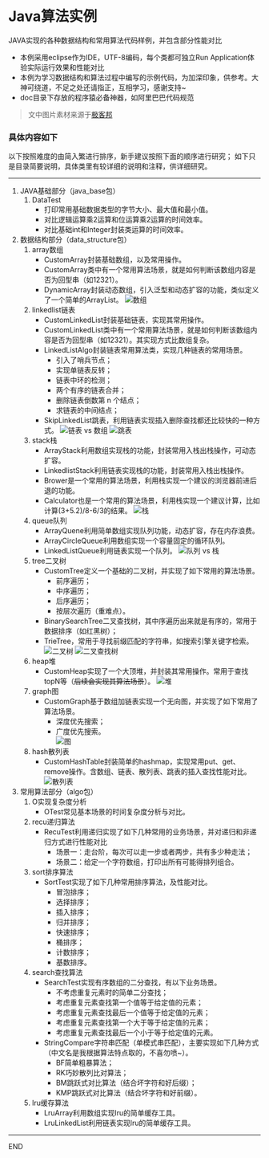 # Java算法实例
JAVA实现的各种数据结构和常用算法代码样例，并包含部分性能对比
- 本例采用eclipse作为IDE，UTF-8编码，每个类都可独立Run Application体验实际运行效果和性能对比
- 本例为学习数据结构和算法过程中编写的示例代码，为加深印象，供参考。大神可绕道，不足之处还请指正，互相学习，感谢支持~
- doc目录下存放的程序猿必备神器，如阿里巴巴代码规范

> 文中图片素材来源于[极客邦](https://www.geekbang.org/ "极客邦")

### 具体内容如下
以下按照难度的由简入繁进行排序，新手建议按照下面的顺序进行研究；
如下只是目录简要说明，具体类里有较详细的说明和注释，供详细研究。

---
1. JAVA基础部分（java_base包）
   1. DataTest
      + 打印常用基础数据类型的字节大小、最大值和最小值。
      + 对比逻辑运算乘2运算和位运算乘2运算的时间效率。
      + 对比基础int和Integer封装类运算的时间效率。
2. 数据结构部分（data_structure包）
   1. array数组
      + CustomArray封装基础数组，以及常用操作。
      + CustomArray类中有一个常用算法场景，就是如何判断该数组内容是否为回型串（如12321）。
      + DynamicArray封装动态数组，引入泛型和动态扩容的功能，类似定义了一个简单的ArrayList。
![数组](http://www.xiangjw.tk/res/img/1.jpg "数组")
   2. linkedlist链表
      + CustomLinkedList封装基础链表，实现其常用操作。
      + CustomLinkedList类中有一个常用算法场景，就是如何判断该数组内容是否为回型串（如12321）。其实现方式比数组复杂。
      + LinkedListAlgo封装链表常用算法类，实现几种链表的常用场景。
         - 引入了哨兵节点；
         - 实现单链表反转；
         - 链表中环的检测；
         - 两个有序的链表合并；
         - 删除链表倒数第 n 个结点；
         - 求链表的中间结点；
      + SkipLinkedList跳表，利用链表实现插入删除查找都还比较快的一种方式。
![链表 vs 数组](http://www.xiangjw.tk/res/img/2.jpg "链表 vs 数组")
![跳表](http://www.xiangjw.tk/res/img/3.jpg "跳表")
   3. stack栈
      + ArrayStack利用数组实现栈的功能，封装常用入栈出栈操作，可动态扩容。
      + LinkedlistStack利用链表实现栈的功能，封装常用入栈出栈操作。
      + Brower是一个常用的算法场景，利用栈实现一个建议的浏览器前进后退的功能。
      + Calculator也是一个常用的算法场景，利用栈实现一个建议计算，比如计算(3+5.2)/8-6/3的结果。
![栈](http://www.xiangjw.tk/res/img/4.jpg "栈")
   4. queue队列
      + ArrayQuene利用简单数组实现队列功能，动态扩容，存在内存浪费。
      + ArrayCircleQueue利用数组实现一个容量固定的循环队列。
      + LinkedListQueue利用链表实现一个队列。
![队列 vs 栈](http://www.xiangjw.tk/res/img/5.jpg "队列 vs 栈")
   5. tree二叉树
      + CustomTree定义一个基础的二叉树，并实现了如下常用的算法场景。
         - 前序遍历；
         - 中序遍历；
         - 后序遍历；
         - 按层次遍历（重难点）。
      + BinarySearchTree二叉查找树，其中序遍历出来就是有序的，常用于数据排序（如红黑树）；
      + TrieTree，常用于寻找前缀匹配的字符串，如搜索引擎关键字检索。
![二叉树](http://www.xiangjw.tk/res/img/6.jpg "二叉树")
![二叉查找树](http://www.xiangjw.tk/res/img/7.jpg "二叉查找树")
   6. heap堆
      + CustomHeap实现了一个大顶堆，并封装其常用操作。常用于查找topN等（~~后续会实现其算法场景~~）。
![堆](http://www.xiangjw.tk/res/img/8.jpg "堆")
   7. graph图
      + CustomGraph基于数组加链表实现一个无向图，并实现了如下常用了算法场景。
         - 深度优先搜索；
         - 广度优先搜索。                                                               
![图](http://www.xiangjw.tk/res/img/9.jpg "图")
   8. hash散列表
      + CustomHashTable封装简单的hashmap，实现常用put、get、remove操作。含数组、链表、散列表、跳表的插入查找性能对比。                       
![散列表](http://www.xiangjw.tk/res/img/10.jpg "散列表")
3. 常用算法部分（algo包）
   1. O实现复杂度分析 
      + OTest常见基本场景的时间复杂度分析与对比。
   2. recu递归算法
      + RecuTest利用递归实现了如下几种常用的业务场景，并对递归和非递归方式进行性能对比
         - 场景一：走台阶，每次可以走一步或者两步，共有多少种走法；
         - 场景二：给定一个字符数组，打印出所有可能得排列组合。
   3. sort排序算法
      + SortTest实现了如下几种常用排序算法，及性能对比。
         - 冒泡排序；
         - 选择排序；
         - 插入排序；
         - 归并排序；
         - 快速排序；
         - 桶排序；
         - 计数排序；
         - 基数排序。
   4. search查找算法
      + SearchTest实现有序数组的二分查找，有以下业务场景。
         - 不考虑重复元素时的简单二分查找；
         - 考虑重复元素查找第一个值等于给定值的元素；
         - 考虑重复元素查找最后一个值等于给定值的元素；
         - 考虑重复元素查找第一个大于等于给定值的元素；
         - 考虑重复元素查找最后一个小于等于给定值的元素。
      + StringCompare字符串匹配（单模式串匹配），主要实现如下几种方式（中文名是我根据算法特点取的，不喜勿喷~）。
         - BF简单粗暴算法；
         - RK巧妙散列比对算法；
         - BM跳跃式对比算法（结合坏字符和好后缀）；
         - KMP跳跃式对比算法（结合坏字符和好前缀）。
   5. lru缓存算法
      + LruArray利用数组实现lru的简单缓存工具。
      + LruLinkedList利用链表实现lru的简单缓存工具。

---
END
